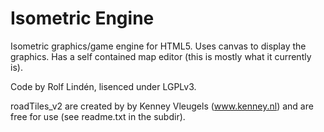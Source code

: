 Isometric Engine
================

Isometric graphics/game engine for HTML5. Uses canvas to display the graphics. Has a self contained map editor (this is mostly what it currently is).

Code by Rolf Lindén, lisenced under LGPLv3.

roadTiles_v2 are created by by Kenney Vleugels (www.kenney.nl) and are
free for use (see readme.txt in the subdir).
